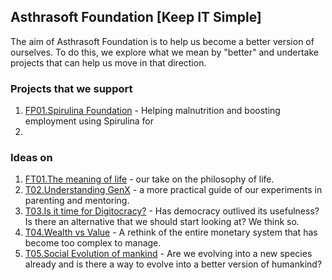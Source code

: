 ## Asthrasoft Foundation [Keep IT Simple]

The aim of Asthrasoft Foundation is to help us become a better version of ourselves. To do this, we explore what we mean by "better" and undertake projects that can help us move in that direction.

### Projects that we support
 1. [FP01.Spirulina Foundation](C90/T01/P000.Cover) - Helping malnutrition and boosting employment using Spirulina for 
 2. 
### Ideas on 
 1. [FT01.The meaning of life](C90/T01/P000.Cover) - our take on the philosophy of life.
 2. [T02.Understanding GenX](C90/T02/P000.Cover) - a more practical guide of our experiments in parenting and mentoring.
 3. [T03.Is it time for Digitocracy?](C90/T03/P000.Cover) - Has democracy outlived its usefulness? Is there an alternative that we should start looking at? We think so.
 4. [T04.Wealth vs Value](C90/T04/P000.Cover) - A rethink of the entire monetary system that has become too complex to manage.
 5. [T05.Social Evolution of mankind](C90/T05/P000.Cover) - Are we evolving into a new species already and is there a way to evolve into a better version of humankind?
<!--stackedit_data:
eyJoaXN0b3J5IjpbLTMxNDYzMDk0MSwxOTczNDU1OThdfQ==
-->